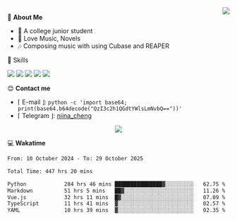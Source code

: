 <a href="#">
    <img align="right" src="https://github-readme-stats-tau-lilac-25.vercel.app/api?username=irorange27&count_private=true&show_icons=true&theme=transparent" />
</a>

💭 **About Me**

- 🏫 A college junior student
- 🍕 Love Music, Novels
- 🎶 Composing music with using Cubase and REAPER


🚀 Skills

![](https://img.shields.io/badge/-python-3e74a2?style=for-the-badge&logo=Python&logoColor=fff
)
![](https://img.shields.io/badge/-javascript-f0db4f?style=for-the-badge&logo=JavaScript&logoColor=fff
)
![](https://img.shields.io/badge/-vue3-41b883?style=for-the-badge&logo=Vue.js&logoColor=fff
)
![](https://img.shields.io/badge/-docker-2496ed?style=for-the-badge&logo=Docker&logoColor=fff
)
![](https://img.shields.io/badge/-linux-000000?style=for-the-badge&logo=Linux&logoColor=fff&color=000
)

😊 **Contact me**

- ⌈ E-mail ⌋: `python -c 'import base64; print(base64.b64decode("QzI3c2h1QGdtYWlsLmNvbQ=="))'`
- ⌈ Telegram ⌋: [niina_cheng](https://t.me/niina_cheng)

</p>
    <p align="center">
    <img src="https://profile-counter.glitch.me/{irorange27}/count.svg" />
</p>

💻 **Wakatime**

<!--START_SECTION:waka-->

```txt
From: 10 October 2024 - To: 29 October 2025

Total Time: 447 hrs 20 mins

Python            284 hrs 46 mins ███████████████▓░░░░░░░░░   62.75 %
Markdown          51 hrs 5 mins   ██▓░░░░░░░░░░░░░░░░░░░░░░   11.26 %
Vue.js            32 hrs 11 mins  █▓░░░░░░░░░░░░░░░░░░░░░░░   07.09 %
TypeScript        11 hrs 41 mins  ▓░░░░░░░░░░░░░░░░░░░░░░░░   02.57 %
YAML              10 hrs 39 mins  ▓░░░░░░░░░░░░░░░░░░░░░░░░   02.35 %
```

<!--END_SECTION:waka-->
